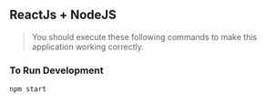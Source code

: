 
## ReactJs + NodeJS
> You should execute these following commands to make this application working correctly.
### To Run Development

~~~ 
npm start